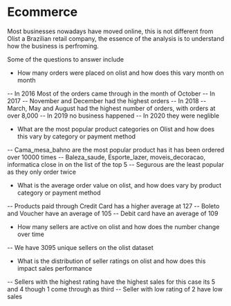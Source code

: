# Ecommerce

Most businesses nowadays have moved online, this is not different from Olist a Brazilian retail company, the essence of the analysis is to understand how the business is perfroming.

Some of the questions to answer include
* How many orders were placed on olist and how does this vary month on month
  
-- In 2016 Most of the orders came through in the month of October
-- In 2017 -- November and December had the highest orders
-- In 2018 -- March, May and August had the highest number of orders, with orders at over 8,000
-- In 2019 no business happened
-- In 2020 they were neglible

*	What are the most popular product categories on Olist and how does this vary by category or payment method
  
-- Cama_mesa_bahno are the most popular product has it has been ordered over 10000 times
-- Baleza_saude, Esporte_lazer, moveis_decoracao, informatica close in on the list of the top 5
-- Segurous are the least popular as they only order twice
  
*	What is the average order value on olist, and how does vary by product category or payment method
  
-- Products paid through Credit Card has a higher average at 127
-- Boleto and Voucher have an average of 105
-- Debit card have an average of 109

  
*	How many sellers are active on olist and how does the number change over time
  
-- We have 3095 unique sellers on the olist dataset
  
*	What is the distribution of seller ratings on olist and how does this impact sales performance
  
-- Sellers with the highest rating have the highest sales for this case its 5 and 4 though 1 come through as third
-- Seller with low rating of 2 have low sales
  


